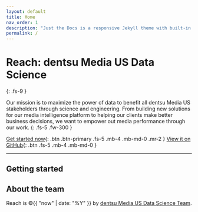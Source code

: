 ```yaml
---
layout: default
title: Home
nav_order: 1
description: "Just the Docs is a responsive Jekyll theme with built-in search that is easily customizable and hosted on GitHub Pages."
permalink: /
---
```


# Reach: dentsu Media US Data Science
{: .fs-9 }

Our mission is to maximize the power of data to benefit all dentsu Media US stakeholders through science and engineering. From building new solutions for our media intelligence platform to helping our clients make better business decisions, we want to empower out media performance through our work.
{: .fs-5 .fw-300 }

[Get started now](#getting-started){: .btn .btn-primary .fs-5 .mb-4 .mb-md-0 .mr-2 } 
[View it on GitHub](https://github.com/dentsu-Media-US-Data-Science){: .btn .fs-5 .mb-4 .mb-md-0 }

---

## Getting started

## About the team

Reach is &copy;{{ "now" | date: "%Y" }} by [dentsu Media US Data Science Team](https://github.com/dentsu-Media-US-Data-Science).